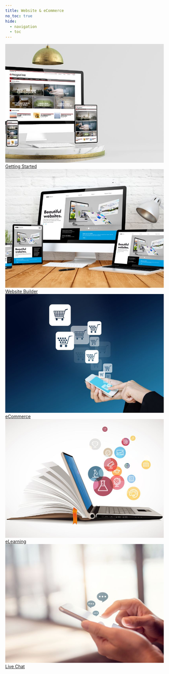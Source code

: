 ```yaml
---
title: Website & eCommerce
no_toc: true
hide:
  - navigation
  - toc
---
```


<section>
<!-- This example requires Tailwind CSS v2.0+ -->
<div class="relative bg-white overflow-hidden">
 <div class="p-7 grid grid-cols-1 sm:grid-cols-1 md:grid-cols-5 lg:grid-cols-5 xl:grid-cols-5 gap-5">
    <a href="01_getting_started" class="rounded overflow-hidden shadow-lg">
      <img class="w-full" src="assets/ecommerce.jpg" alt="Platform">
      <div class="px-6 py-2">
        <div class="font-regular text-l mb-2" >Getting Started</div>
      </div>
    </a>
    <a href="01_getting_started" class="rounded overflow-hidden shadow-lg">
      <img class="w-full" src="assets/website_design.jpg" alt="Platform">
      <div class="px-6 py-2">
        <div class="font-regular text-l mb-2" >Website Builder</div>
      </div>
    </a>
    <a href="01_getting_started" class="rounded overflow-hidden shadow-lg">
      <img class="w-full" src="assets/e_commerce.jpg" alt="Platform">
      <div class="px-6 py-2">
        <div class="font-regular text-l mb-2" >eCommerce</div>
      </div>
    </a>
    <a href="01_getting_started" class="rounded overflow-hidden shadow-lg">
      <img class="w-full" src="assets/e_learning.jpg" alt="Platform">
      <div class="px-6 py-2">
        <div class="font-regular text-l mb-2" >eLearning</div>
      </div>
    </a>
    <a href="01_getting_started" class="rounded overflow-hidden shadow-lg">
      <img class="w-full" src="assets/live_chat.jpg" alt="Platform">
      <div class="px-6 py-2">
        <div class="font-regular text-l mb-2" >Live Chat</div>
      </div>
    </a>
</div>
</section>
